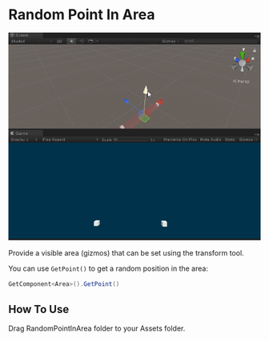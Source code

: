 # Random Point In Area

![Demo](README.assets/Demo.gif)

Provide a visible area (gizmos) that can be set using the transform tool.

You can use `GetPoint()` to get a random position in the area:

```C#
GetComponent<Area>().GetPoint()
```



## How To Use

Drag RandomPointInArea folder to your Assets folder.
